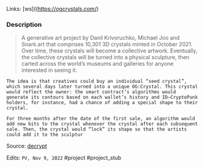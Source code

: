 Links: [ws]((https://ogcrystals.com/)

### Description

>A generative art project by Danil Krivoruchko, Michael Joo and Snark.art that comprises 10,301 3D crystals minted in October 2021. Over time, these crystals will become a collective artwork. Eventually, the collective crystals will be turned into a physical sculpture, then carted across the world’s museums and galleries for anyone interested in seeing it.
>
	The idea is that creatives could buy an individual “seed crystal”, which several days later turned into a unique OG:Crystal. This crystal would reflect the owner: the smart contract’s algorithms would generate its contours based on each wallet’s history and ID—CryptoPunk holders, for instance, had a chance of adding a special shape to their crystal.
>
	For three months after the date of the first sale, an algorithm would add new bits to the crystal whenever the crystal after each subsequent sale. Then, the crystal would “lock” its shape so that the artists could add it to the sculptur

Source: [decrypt](https://decrypt.co/resources/what-are-dynamic-nfts-the-living-tokens-that-change-over-time)

Edits: `PV, Nov 9, 2022`
#project #project_stub 